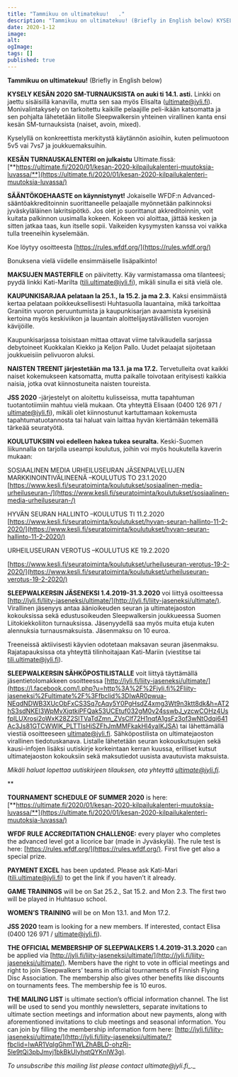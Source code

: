 ```yaml
---
title: "Tammikuu on ultimatekuu!   ."
description: "Tammikuu on ultimatekuu! (Briefly in English below) KYSELY KESÄN 2020 SM-TURNAUKSISTA on auki ti 14.1. asti. Linkki on jaettu sisäisillä kanavilla, mutta sen saa myös Elisalta (ultimate@jyli.fi). Monivalintakysely on tarkoitettu kaikille pelaajille peli-ikään katsomatta ja sen pohjalta lähetetään liitolle Sleepwalkersin yhteinen virallinen kanta ensi kesän SM-turnauksista (naiset, avoin, mixed). Kyselyllä on konkreettista merkitystä käytännön asioihin, kuten"
date: 2020-1-12
image:
alt:
ogImage:
tags: []
published: true
---
```

**Tammikuu on ultimatekuu!**
(Briefly in English below)

**KYSELY KESÄN 2020 SM-TURNAUKSISTA on auki ti 14.1. asti.** Linkki on jaettu sisäisillä kanavilla, mutta sen saa myös Elisalta (ultimate@jyli.fi). Monivalintakysely on tarkoitettu kaikille pelaajille peli-ikään katsomatta ja sen pohjalta lähetetään liitolle Sleepwalkersin yhteinen virallinen kanta ensi kesän SM-turnauksista (naiset, avoin, mixed).

Kyselyllä on konkreettista merkitystä käytännön asioihin, kuten pelimuotoon 5v5 vai 7vs7 ja joukkuemaksuihin.

**KESÄN TURNAUSKALENTERI on julkaistu** Ultimate.fissä: [**https://ultimate.fi/2020/01/kesan-2020-kilpailukalenteri-muutoksia-luvassa/**](https://ultimate.fi/2020/01/kesan-2020-kilpailukalenteri-muutoksia-luvassa/)

**SÄÄNTÖKOEHAASTE on käynnistynyt!** Jokaiselle WFDF:n Advanced-sääntöakkreditoinnin suorittaneelle pelaajalle myönnetään palkinnoksi jyväskyläläinen lakritsipötkö. Jos olet jo suorittanut akkreditoinnin, voit kuitata palkinnon uusimalla kokeen. Kokeen voi aloittaa, jättää kesken ja sitten jatkaa taas, kun itselle sopii. Vaikeiden kysymysten kanssa voi vaikka tulla treeneihin kyselemään.

Koe löytyy osoitteesta [https://rules.wfdf.org/](https://rules.wfdf.org/)

Bonuksena vielä viidelle ensimmäiselle lisäpalkinto!

**MAKSUJEN MASTERFILE** on päivitetty. Käy varmistamassa oma tilanteesi; pyydä linkki Kati-Marilta (tili.ultimate@jyli.fi), mikäli sinulla ei sitä vielä ole.

**KAUPUNKISARJAA pelataan la 25.1., la 15.2. ja ma 2.3.** Kaksi ensimmäistä kertaa pelataan poikkeuksellisesti Huhtasuolla lauantaina, mikä tarkoittaa Graniitin vuoron peruuntumista ja kaupunkisarjan avaamista kyseisinä kertoina myös keskiviikon ja lauantain aloittelijaystävällisten vuorojen kävijöille.

Kaupunkisarjassa toisistaan mittaa ottavat viime talvikaudella sarjassa debytoineet Kuokkalan Kiekko ja Keljon Pallo. Uudet pelaajat sijoitetaan joukkueisiin pelivuoron aluksi.

**NAISTEN TREENIT järjestetään ma 13.1. ja ma 17.2.** Tervetulleita ovat kaikki naiset kokemukseen katsomatta, mutta paikalle toivotaan erityisesti kaikkia naisia, jotka ovat kiinnostuneita naisten toureista.

**JSS 2020** -järjestelyt on aloitettu kulisseissa, mutta tapahtuman tuotantotiimiin mahtuu vielä mukaan. Ota yhteyttä Elisaan (0400 126 971 / ultimate@jyli.fi), mikäli olet kiinnostunut kartuttamaan kokemusta tapahtumatuotannosta tai haluat vain laittaa hyvän kiertämään tekemällä tärkeää seuratyötä.

**KOULUTUKSIIN voi edelleen hakea tukea seuralta.** Keski-Suomen liikunnalla on tarjolla useampi koulutus, joihin voi myös houkutella kaverin mukaan:

SOSIAALINEN MEDIA URHEILUSEURAN JÄSENPALVELUJEN MARKKINOINTIVÄLINEENÄ –KOULUTUS TO 23.1.2020 [https://www.kesli.fi/seuratoiminta/koulutukset/sosiaalinen-media-urheiluseuran-/](https://www.kesli.fi/seuratoiminta/koulutukset/sosiaalinen-media-urheiluseuran-/)

HYVÄN SEURAN HALLINTO –KOULUTUS TI 11.2.2020 [https://www.kesli.fi/seuratoiminta/koulutukset/hyvan-seuran-hallinto-11-2-2020/](https://www.kesli.fi/seuratoiminta/koulutukset/hyvan-seuran-hallinto-11-2-2020/)

URHEILUSEURAN VEROTUS –KOULUTUS KE 19.2.2020

[https://www.kesli.fi/seuratoiminta/koulutukset/urheiluseuran-verotus-19-2-2020/](https://www.kesli.fi/seuratoiminta/koulutukset/urheiluseuran-verotus-19-2-2020/)

**SLEEPWALKERSIN JÄSENEKSI 1.4.2019-31.3.2020** voi liittyä osoitteessa [http://jyli.fi/liity-jaseneksi/ultimate/](http://jyli.fi/liity-jaseneksi/ultimate/). Virallinen jäsenyys antaa äänioikeuden seuran ja ultimatejaoston kokouksissa sekä edustusoikeuden Sleepwalkersin joukkueessa Suomen Liitokiekkoliiton turnauksissa. Jäsenyydellä saa myös muita etuja kuten alennuksia turnausmaksuista. Jäsenmaksu on 10 euroa.

Treeneissä aktiivisesti käyvien odotetaan maksavan seuran jäsenmaksu. Rajatapauksissa ota yhteyttä tilinhoitajaan Kati-Mariin (viestitse tai [tili.ultimate@jyli.fi](mailto:tili.ultimate@jyli.fi)).

**SLEEPWALKERSIN SÄHKÖPOSTILISTALLE** voit liittyä täyttämällä jäsentietolomakkeen osoitteessa [http://jyli.fi/liity-jaseneksi/ultimate/](https://l.facebook.com/l.php?u=http%3A%2F%2Fjyli.fi%2Fliity-jaseneksi%2Fultimate%2F%3Ffbclid%3DIwAR0pwua-NEqdNDWB3XUcObFxCS3Sq7cAqy5Y0PgHsdZ4xmg3Wt9n3ktt8dk&h=AT2hS3sdNKEI3WpMvXjqtkiPFQak53UCEtuf032gM0v24sswbJ_yzcwCOHz4UsfplLUXrosi2oWxK28Z2SlTVaTdZmn_ZVsClf72H1nqfA1gsFz3of3wNtOdqi641Ac3Js81GTCWWlK_PLTTIsHiSZFhJmMMFkakHl4yaIKJSA) tai lähettämällä viestiä osoitteeseen ultimate@jyli.fi. Sähköpostilista on ultimatejaoston virallinen tiedotuskanava. Listalle lähetetään seuran kokouskutsujen sekä kausi-infojen lisäksi uutiskirje korkeintaan kerran kuussa, erilliset kutsut ultimatejaoston kokouksiin sekä maksutiedot uusista avautuvista maksuista.

_Mikäli haluat lopettaa uutiskirjeen tilauksen, ota yhteyttä_ [_ultimate@jyli.fi_](mailto:ultimate@jyli.fi)_._

\*\*

**TOURNAMENT SCHEDULE OF SUMMER 2020** is here: [**https://ultimate.fi/2020/01/kesan-2020-kilpailukalenteri-muutoksia-luvassa/**](https://ultimate.fi/2020/01/kesan-2020-kilpailukalenteri-muutoksia-luvassa/)

**WFDF RULE ACCREDITATION CHALLENGE:** every player who completes the advanced level got a licorice bar (made in Jyväskylä). The rule test is here: [https://rules.wfdf.org/](https://rules.wfdf.org/). First five get also a special prize.

**PAYMENT EXCEL** has been updated. Please ask Kati-Mari (tili.ultimate@jyli.fi) to get the link if you haven’t it already.

**GAME TRAININGS** will be on Sat 25.2., Sat 15.2. and Mon 2.3. The first two will be played in Huhtasuo school.

**WOMEN’S TRAINING** will be on Mon 13.1. and Mon 17.2.

**JSS 2020** team is looking for a new members. If interested, contact Elisa (0400 126 971 / [ultimate@jyli.fi](mailto:ultimate@jyli.fi)).

**THE OFFICIAL MEMBERSHIP OF SLEEPWALKERS 1.4.2019-31.3.2020** can be applied via [http://jyli.fi/liity-jaseneksi/ultimate/](http://jyli.fi/liity-jaseneksi/ultimate/). Members have the right to vote in official meetings and right to join Sleepwalkers’ teams in official tournaments of Finnish Flying Disc Association. The membership also gives other benefits like discounts on tournaments fees. The membership fee is 10 euros.

**THE MAILING LIST** is ultimate section’s official information channel. The list will be used to send you monthly newsletters, separate invitations to ultimate section meetings and information about new payments, along with aforementioned invitations to club meetings and seasonal information. You can join by filling the membership information form here: [http://jyli.fi/liity-jaseneksi/ultimate/](http://jyli.fi/liity-jaseneksi/ultimate/?fbclid=IwAR1VqIgGhmTWLZhABLD-ohzRj-5le9tQi3pbJmyj1bkBkUlyhqtQYKnlW3g).

_To unsubscribe this mailing list please contact_ _ultimate@jyli.fi__._
